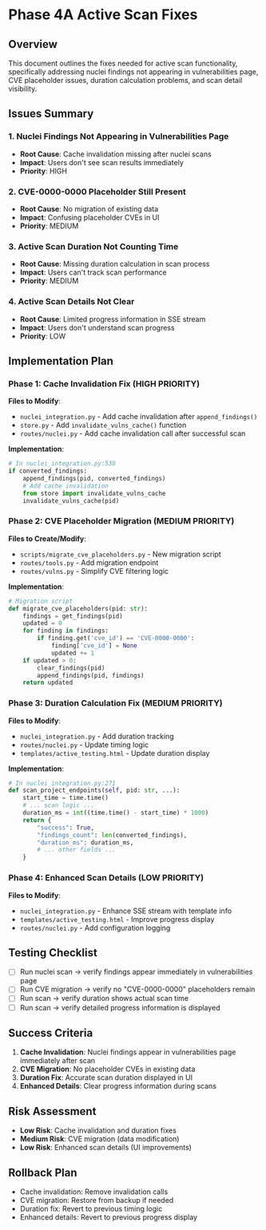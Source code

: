 # Phase 4A Active Scan Fixes

## Overview
This document outlines the fixes needed for active scan functionality, specifically addressing nuclei findings not appearing in vulnerabilities page, CVE placeholder issues, duration calculation problems, and scan detail visibility.

## Issues Summary

### 1. Nuclei Findings Not Appearing in Vulnerabilities Page
- **Root Cause**: Cache invalidation missing after nuclei scans
- **Impact**: Users don't see scan results immediately
- **Priority**: HIGH

### 2. CVE-0000-0000 Placeholder Still Present
- **Root Cause**: No migration of existing data
- **Impact**: Confusing placeholder CVEs in UI
- **Priority**: MEDIUM

### 3. Active Scan Duration Not Counting Time
- **Root Cause**: Missing duration calculation in scan process
- **Impact**: Users can't track scan performance
- **Priority**: MEDIUM

### 4. Active Scan Details Not Clear
- **Root Cause**: Limited progress information in SSE stream
- **Impact**: Users don't understand scan progress
- **Priority**: LOW

## Implementation Plan

### Phase 1: Cache Invalidation Fix (HIGH PRIORITY)

**Files to Modify**:
- `nuclei_integration.py` - Add cache invalidation after `append_findings()`
- `store.py` - Add `invalidate_vulns_cache()` function
- `routes/nuclei.py` - Add cache invalidation call after successful scan

**Implementation**:
```python
# In nuclei_integration.py:530
if converted_findings:
    append_findings(pid, converted_findings)
    # Add cache invalidation
    from store import invalidate_vulns_cache
    invalidate_vulns_cache(pid)
```

### Phase 2: CVE Placeholder Migration (MEDIUM PRIORITY)

**Files to Create/Modify**:
- `scripts/migrate_cve_placeholders.py` - New migration script
- `routes/tools.py` - Add migration endpoint
- `routes/vulns.py` - Simplify CVE filtering logic

**Implementation**:
```python
# Migration script
def migrate_cve_placeholders(pid: str):
    findings = get_findings(pid)
    updated = 0
    for finding in findings:
        if finding.get('cve_id') == 'CVE-0000-0000':
            finding['cve_id'] = None
            updated += 1
    if updated > 0:
        clear_findings(pid)
        append_findings(pid, findings)
    return updated
```

### Phase 3: Duration Calculation Fix (MEDIUM PRIORITY)

**Files to Modify**:
- `nuclei_integration.py` - Add duration tracking
- `routes/nuclei.py` - Update timing logic
- `templates/active_testing.html` - Update duration display

**Implementation**:
```python
# In nuclei_integration.py:271
def scan_project_endpoints(self, pid: str, ...):
    start_time = time.time()
    # ... scan logic ...
    duration_ms = int((time.time() - start_time) * 1000)
    return {
        "success": True,
        "findings_count": len(converted_findings),
        "duration_ms": duration_ms,
        # ... other fields ...
    }
```

### Phase 4: Enhanced Scan Details (LOW PRIORITY)

**Files to Modify**:
- `nuclei_integration.py` - Enhance SSE stream with template info
- `templates/active_testing.html` - Improve progress display
- `routes/nuclei.py` - Add configuration logging

## Testing Checklist

- [ ] Run nuclei scan → verify findings appear immediately in vulnerabilities page
- [ ] Run CVE migration → verify no "CVE-0000-0000" placeholders remain
- [ ] Run scan → verify duration shows actual scan time
- [ ] Run scan → verify detailed progress information is displayed

## Success Criteria

1. **Cache Invalidation**: Nuclei findings appear in vulnerabilities page immediately after scan
2. **CVE Migration**: No placeholder CVEs in existing data
3. **Duration Fix**: Accurate scan duration displayed in UI
4. **Enhanced Details**: Clear progress information during scans

## Risk Assessment

- **Low Risk**: Cache invalidation and duration fixes
- **Medium Risk**: CVE migration (data modification)
- **Low Risk**: Enhanced scan details (UI improvements)

## Rollback Plan

- Cache invalidation: Remove invalidation calls
- CVE migration: Restore from backup if needed
- Duration fix: Revert to previous timing logic
- Enhanced details: Revert to previous progress display
